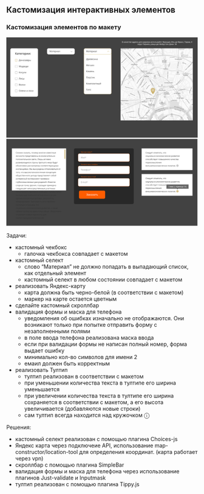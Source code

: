 ## Кастомизация интерактивных элементов

### Кастомизация элементов по макету 

![](https://github.com/Garimovich-Polina/projects/blob/master/extra_resources/castom.png?raw=true)
![](https://github.com/Garimovich-Polina/projects/blob/master/extra_resources/castom2.png?raw=true)


Задачи:
+ кастомный чекбокс
    + галочка чекбокса совпадает с макетом
+ кастомный селект
    + слово “Материал” не должно попадать в выпадающий список, как отдельный элемент
    + кастомный селект в любом состоянии совпадает с макетом
+ реализовать Яндекс-карту 
    + карта должна быть черно-белой (в соответствии с макетом)
    + маркер на карте остается цветным
+ сделайте кастомный скроллбар
+ валидация формы и маска для телефона
    + уведомления об ошибках изначально не отображаются. Они возникают только при попытке отправить форму с незаполненными полями
    + в поле ввода телефона реализована маска ввода
    + если при валидации формы не написан полный номер, форма выдает ошибку
    + минимально кол-во символов для имени 2 
    + емаил должен быть корректным 
+ реализовать Тултип
    + тултип реализован в соответствии с макетом
    + при уменьшении количества текста в тултипе его ширина уменьшается
    + при увеличении количества текста в тултипе его ширина сохраняется в соответствии с макетом, а его высота увеличивается (добавляются новые строки)
    + сам тултип всегда находится над кружочком ⓘ

Решения: 
+ кастомный селект реализован с помощью плагина Choices-js
+ Яндекс карта через подключеие API, использование map-constructor/location-tool для определения координат. (карта работает через vpn)
+ скроллбар с помощью плагина SimpleBar
+ валидация формы и маска для телефона через использование плагинов Just-validate и Inputmask
+ тултип реализован с помощью плагина Tippy.js